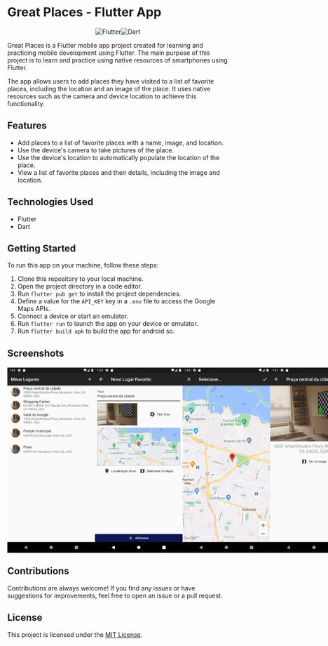# Great Places - Flutter App

<div style="display:flex; flex-direction: row; justify-content: center;">
    <img src="https://img.shields.io/badge/Flutter-%2302569B.svg?style=flat-square&logo=flutter&logoColor=white" alt="Flutter">
    <img src="https://img.shields.io/badge/Dart-%230175C2.svg?style=flat-square&logo=dart&logoColor=white" alt="Dart">
</div>

Great Places is a Flutter mobile app project created for learning and practicing mobile development using Flutter. The main purpose of this project is to learn and practice using native resources of smartphones using Flutter.

The app allows users to add places they have visited to a list of favorite places, including the location and an image of the place. It uses native resources such as the camera and device location to achieve this functionality.

## Features

- Add places to a list of favorite places with a name, image, and location.
- Use the device's camera to take pictures of the place.
- Use the device's location to automatically populate the location of the place.
- View a list of favorite places and their details, including the image and location.

## Technologies Used

- Flutter
- Dart

## Getting Started

To run this app on your machine, follow these steps:

1. Clone this repository to your local machine.
2. Open the project directory in a code editor.
3. Run `flutter pub get` to install the project dependencies.
4. Define a value for the `API_KEY` key in a `.env` file to access the Google Maps APIs.
5. Connect a device or start an emulator.
6. Run `flutter run` to launch the app on your device or emulator.
7. Run `flutter build apk` to build the app for android so.

## Screenshots


<div style="display:flex; flex-direction: row; justify-content: space-evenly; margin-top: 20px;">
    <img src="docs/screenshots/home.png" alt="Home Screen" width="200">
    <img src="docs/screenshots/add_place.png" alt="Add Place Screen" width="200">
    <img src="docs/screenshots/select_locale.png" alt="Select Locale Screen" width="200">
    <img src="docs/screenshots/place_details.png" alt="Place Details Screen" width="200">
</div>

## Contributions

Contributions are always welcome! If you find any issues or have suggestions for improvements, feel free to open an issue or a pull request.

## License

This project is licensed under the [MIT License](LICENSE).
